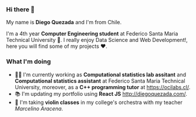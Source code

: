 ### Hi there 👋

My name is **Diego Quezada** and I'm from Chile.

I'm a 4th year **Computer Engineering student** at Federico Santa Maria Technical University 🏰. I really enjoy Data Science and Web Development!, here you will find some of my projects ❤️.

### What I'm doing
- 👨‍🏫 I'm currently working as **Computational statistics lab assitant** and **Computational statistics assistant** at Federico Santa Maria Technical University,  moreover, as a **C++ programming tutor** at https://ocilabs.cl/.
- 📚 I'm updating my portfolio using **React JS** http://diegoquezada.com/.
- 🎻 I'm taking **violin classes** in my college's orchestra with my teacher *Marcelino Aracena*.
